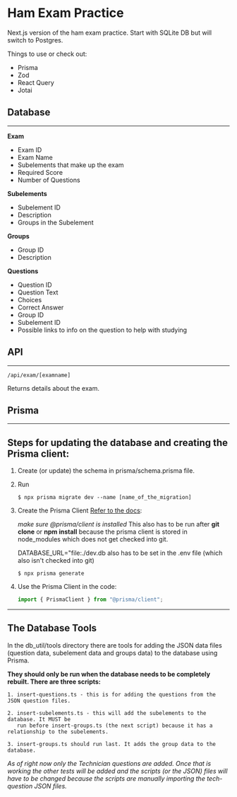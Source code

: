 # Ham Exam Practice

Next.js version of the ham exam practice. Start with SQLite DB but will switch to Postgres.

Things to use or check out:

- Prisma
- Zod
- React Query
- Jotai

## Database

---

**Exam**

- Exam ID
- Exam Name
- Subelements that make up the exam
- Required Score
- Number of Questions

**Subelements**

- Subelement ID
- Description
- Groups in the Subelement

**Groups**

- Group ID
- Description

**Questions**

- Question ID
- Question Text
- Choices
- Correct Answer
- Group ID
- Subelement ID
- Possible links to info on the question to help with studying

## API

---

```
/api/exam/[examname]
```

Returns details about the exam.

## Prisma

---

## Steps for updating the database and creating the Prisma client:

1.  Create (or update) the schema in prisma/schema.prisma file.

2.  Run
    ```shell
    $ npx prisma migrate dev --name [name_of_the_migration]
    ```
3.  Create the Prisma Client
    [Refer to the docs](https://www.prisma.io/docs/concepts/components/prisma-client/working-with-prismaclient/generating-prisma-client):

    _make sure @prisma/client is installed_
    This also has to be run after **git clone** or **npm install** because the prisma client is stored in node_modules which does not get checked into git.

    DATABASE_URL="file:./dev.db also has to be set in the .env file (which also isn't checked into git)

    ```shell
    $ npx prisma generate
    ```

4.  Use the Prisma Client in the code:
    ```typescript
    import { PrismaClient } from "@prisma/client";
    ```

--- 

## The Database Tools 

In the db_util/tools directory there are tools for adding the JSON data files (question data, subelement data and groups data) to
the database using Prisma.

**They should only be run when the database needs to be completely rebuilt. There are three scripts:**

    1. insert-questions.ts - this is for adding the questions from the JSON question files. 
    
    2. insert-subelements.ts - this will add the subelements to the database. It MUST be 
       run before insert-groups.ts (the next script) because it has a relationship to the subelements.
    
    3. insert-groups.ts should run last. It adds the group data to the database.

*As of right now only the Technician questions are added. Once that is working the other tests will be added and the scripts (or the JSON) files
 will have to be changed because the scripts are manually importing the tech-question JSON files.*


